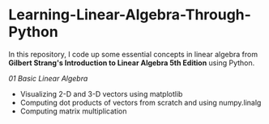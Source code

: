 # Learning-Linear-Algebra-Through-Python
In this repository, I code up some essential concepts in linear algebra from **Gilbert Strang's Introduction to Linear Algebra 5th Edition** using Python.


*01 Basic Linear Algebra*
* Visualizing 2-D and 3-D vectors using matplotlib
* Computing dot products of vectors from scratch and using numpy.linalg
* Computing matrix multiplication
